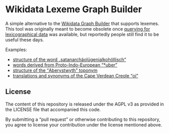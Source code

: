 # Wikidata Lexeme Graph Builder

A simple alternative to the [Wikidata Graph Builder](https://angryloki.github.io/wikidata-graph-builder/) that supports lexemes.
This tool was originally meant to become obsolete once [querying for lexicographical data](https://phabricator.wikimedia.org/T193645) was available,
but reportedly people still find it to be useful these days.

Examples:
* [structure of the word <q lang="de" style="quotes: '„' '“'">satanarchäolügenialkohöllisch</q>](https://lucaswerkmeister.github.io/wikidata-lexeme-graph-builder/?subjects=L129&predicates=P5191)
* [words derived from Proto-Indo-European <q lang="mis-x-Q37178">*uber</q>](https://lucaswerkmeister.github.io/wikidata-lexeme-graph-builder/?subjects=L2087&predicates=P5191)
* [structure of the <q>Aberystwyth</q> toponym](https://lucaswerkmeister.github.io/wikidata-lexeme-graph-builder/?subjects=L4730&predicates=P5191%2CP5238)
* [translations and synonyms of the Cape Verdean Creole <q lang="kea">oi</q>](https://lucaswerkmeister.github.io/wikidata-lexeme-graph-builder/?subjects=L501335&predicates=P5972%2CP5973)

## License

The content of this repository is released under the AGPL v3 as provided in the LICENSE file that accompanied this code.

By submitting a “pull request” or otherwise contributing to this repository, you agree to license your contribution under the license mentioned above.
